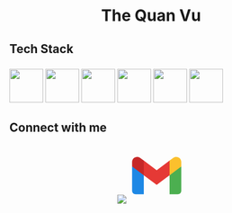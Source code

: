 <h1 align="center">The Quan Vu</h1>

###

<h2 align="left">Tech Stack</h2>

###

<div align="left">
  <img src="https://cdn.jsdelivr.net/gh/devicons/devicon@latest/icons/python/python-original.svg" height="60"/>
  <img src="https://cdn.jsdelivr.net/gh/devicons/devicon@latest/icons/scala/scala-original.svg" height="60"/>
  <img src="https://cdn.jsdelivr.net/gh/devicons/devicon@latest/icons/typescript/typescript-original.svg" height="60"/>
  <img src="https://cdn.jsdelivr.net/gh/devicons/devicon@latest/icons/react/react-original.svg" height="60"/>
  <img src="https://cdn.jsdelivr.net/gh/devicons/devicon@latest/icons/css3/css3-original-wordmark.svg" height="60"/>
  <img src="https://cdn.jsdelivr.net/gh/devicons/devicon@latest/icons/git/git-original.svg" height="60"/>

<h2 align="left">Connect with me</h2>

###

<p align="center">
  <a href="https://www.linkedin.com/in/the-quan-vu-7277a92b9/"><img src="https://cdn.jsdelivr.net/gh/devicons/devicon@latest/icons/linkedin/linkedin-original.svg" /></a>
  <a href="mailto:thequanvu204@gmail.com"><svg xmlns="http://www.w3.org/2000/svg" x="0px" y="0px" width="100" height="100" viewBox="0 0 48 48">
<path fill="#4caf50" d="M45,16.2l-5,2.75l-5,4.75L35,40h7c1.657,0,3-1.343,3-3V16.2z"></path><path fill="#1e88e5" d="M3,16.2l3.614,1.71L13,23.7V40H6c-1.657,0-3-1.343-3-3V16.2z"></path><polygon fill="#e53935" points="35,11.2 24,19.45 13,11.2 12,17 13,23.7 24,31.95 35,23.7 36,17"></polygon><path fill="#c62828" d="M3,12.298V16.2l10,7.5V11.2L9.876,8.859C9.132,8.301,8.228,8,7.298,8h0C4.924,8,3,9.924,3,12.298z"></path><path fill="#fbc02d" d="M45,12.298V16.2l-10,7.5V11.2l3.124-2.341C38.868,8.301,39.772,8,40.702,8h0 C43.076,8,45,9.924,45,12.298z"></path>
</svg></a>
  
          
